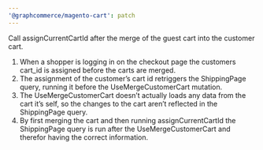 ```yaml
---
'@graphcommerce/magento-cart': patch
---
```


Call assignCurrentCartId after the merge of the guest cart into the customer cart.

1. When a shopper is logging in on the checkout page the customers cart_id is assigned before the carts are merged.
2. The assignment of the customer’s cart id retriggers the ShippingPage query, running it before the UseMergeCustomerCart mutation.
3. The UseMergeCustomerCart doesn’t actually loads any data from the cart it’s self, so the changes to the cart aren’t reflected in the ShippingPage query.
4. By first merging the cart and then running assignCurrentCartId the ShippingPage query is run after the UseMergeCustomerCart and therefor having the correct information.
